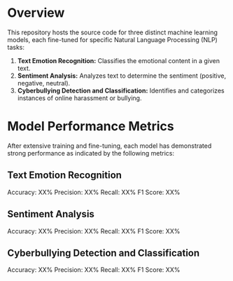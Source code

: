 # Overview
This repository hosts the source code for three distinct machine learning models, each fine-tuned for specific Natural Language Processing (NLP) tasks:

1. **Text Emotion Recognition:** Classifies the emotional content in a given text.
2. **Sentiment Analysis:** Analyzes text to determine the sentiment (positive, negative, neutral).
3. **Cyberbullying Detection and Classification:** Identifies and categorizes instances of online harassment or bullying.

# Model Performance Metrics
After extensive training and fine-tuning, each model has demonstrated strong performance as indicated by the following metrics:

## Text Emotion Recognition

Accuracy: XX% 
Precision: XX% 
Recall: XX% 
F1 Score: XX% 

## Sentiment Analysis

Accuracy: XX%
Precision: XX%
Recall: XX%
F1 Score: XX%

## Cyberbullying Detection and Classification

Accuracy: XX%
Precision: XX%
Recall: XX%
F1 Score: XX%
